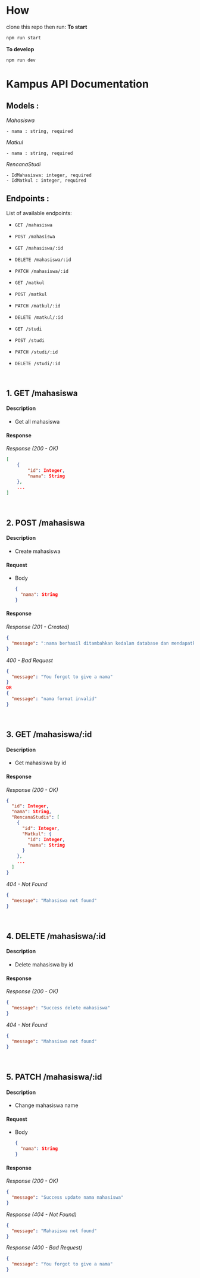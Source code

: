 # How

clone this repo
then run:
**To start**

```md
npm run start
```

**To develop**

```md
npm run dev
```

# Kampus API Documentation

## Models :

_Mahasiswa_

```
- nama : string, required
```

_Matkul_

```
- nama : string, required
```

_RencanaStudi_

```
- IdMahasiswa: integer, required
- IdMatkul : integer, required
```

## Endpoints :

List of available endpoints:

- `GET /mahasiswa`
- `POST /mahasiswa`
- `GET /mahasiswa/:id`
- `DELETE /mahasiswa/:id`
- `PATCH /mahasiswa/:id`

- `GET /matkul`
- `POST /matkul`
- `PATCH /matkul/:id`
- `DELETE /matkul/:id`

- `GET /studi`
- `POST /studi`
- `PATCH /studi/:id`
- `DELETE /studi/:id`

&nbsp;

## 1. GET /mahasiswa

#### Description

- Get all mahasiswa

#### Response

_Response (200 - OK)_

```json
[
    {
        "id": Integer,
        "nama": String
    },
    ...
]
```

&nbsp;

## 2. POST /mahasiswa

#### Description

- Create mahasiswa

#### Request

- Body

  ```json
  {
    "nama": String
  }
  ```

#### Response

_Response (201 - Created)_

```json
{
  "message": ":nama berhasil ditambahkan kedalam database dan mendapatkan id :id"
}
```

_400 - Bad Request_

```json
{
  "message": "You forgot to give a nama"
}
OR
{
  "message": "nama format invalid"
}
```

&nbsp;

## 3. GET /mahasiswa/:id

#### Description

- Get mahasiswa by id

#### Response

_Response (200 - OK)_

```json
{
  "id": Integer,
  "nama": String,
  "RencanaStudis": [
    {
      "id": Integer,
      "Matkul": {
        "id": Integer,
        "nama": String
      }
    },
    ...
  ]
}
```

_404 - Not Found_

```json
{
  "message": "Mahasiswa not found"
}
```

&nbsp;

## 4. DELETE /mahasiswa/:id

#### Description

- Delete mahasiswa by id

#### Response

_Response (200 - OK)_

```json
{
  "message": "Success delete mahasiswa"
}
```

_404 - Not Found_

```json
{
  "message": "Mahasiswa not found"
}
```

&nbsp;

## 5. PATCH /mahasiswa/:id

#### Description

- Change mahasiswa name

#### Request

- Body

  ```json
  {
    "nama": String
  }
  ```

#### Response

_Response (200 - OK)_

```json
{
  "message": "Success update nama mahasiswa"
}
```

_Response (404 - Not Found)_

```json
{
  "message": "Mahasiswa not found"
}
```

_Response (400 - Bad Request)_

```json
{
  "message": "You forgot to give a nama"
}
```
